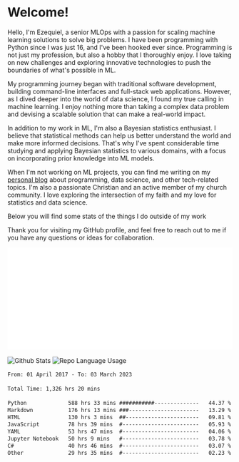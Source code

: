 # Welcome!

Hello, I'm Ezequiel, a senior MLOps with a passion for scaling machine learning solutions to solve big problems. I have been programming with Python since I was just 16, and I've been hooked ever since. Programming is not just my profession, but also a hobby that I thoroughly enjoy. I love taking on new challenges and exploring innovative technologies to push the boundaries of what's possible in ML.

My programming journey began with traditional software development, building command-line interfaces and full-stack web applications. However, as I dived deeper into the world of data science, I found my true calling in machine learning. I enjoy nothing more than taking a complex data problem and devising a scalable solution that can make a real-world impact.

In addition to my work in ML, I'm also a Bayesian statistics enthusiast. I believe that statistical methods can help us better understand the world and make more informed decisions. That's why I've spent considerable time studying and applying Bayesian statistics to various domains, with a focus on incorporating prior knowledge into ML models.

When I'm not working on ML projects, you can find me writing on my [personal blog](https://elc.github.io) about programming, data science, and other tech-related topics. I'm also a passionate Christian and an active member of my church community. I love exploring the intersection of my faith and my love for statistics and data science.

Below you will find some stats of the things I do outside of my work

Thank you for visiting my GitHub profile, and feel free to reach out to me if you have any questions or ideas for collaboration.

![RSS Feed](metrics.plugin.rss.svg)

![Github Stats](https://github-readme-stats.vercel.app/api?username=elc&show_icons=true&theme=gruvbox&border_radius=20&include_all_commits=true&count_private=true&card_width=450) ![Repo Language Usage](https://github-readme-stats.vercel.app/api/top-langs?username=elc&show_icons=true&theme=gruvbox&border_radius=20&include_all_commits=true&count_private=true&layout=compact&langs_count=5&card_width=400)


<!--START_SECTION:waka-->

```text
From: 01 April 2017 - To: 03 March 2023

Total Time: 1,326 hrs 20 mins

Python             588 hrs 33 mins ###########--------------   44.37 %
Markdown           176 hrs 13 mins ###----------------------   13.29 %
HTML               130 hrs 3 mins  ##-----------------------   09.81 %
JavaScript         78 hrs 39 mins  #------------------------   05.93 %
YAML               53 hrs 47 mins  #------------------------   04.06 %
Jupyter Notebook   50 hrs 9 mins   #------------------------   03.78 %
C#                 40 hrs 46 mins  #------------------------   03.07 %
Other              29 hrs 35 mins  #------------------------   02.23 %
```

<!--END_SECTION:waka-->
